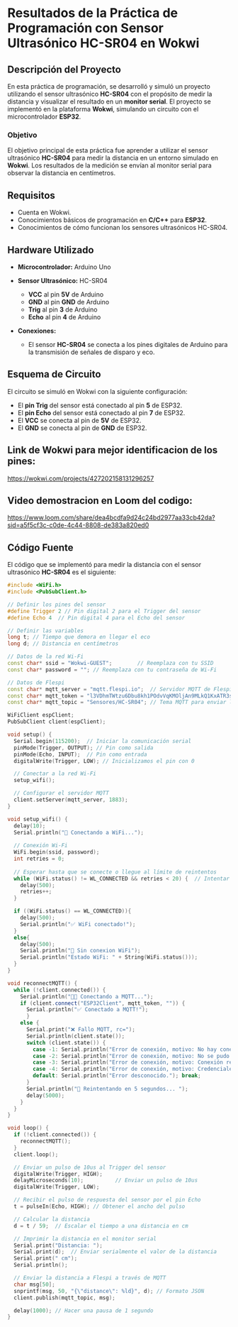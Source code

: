 # Resultados de la Práctica de Programación con Sensor Ultrasónico HC-SR04 en Wokwi

## Descripción del Proyecto

En esta práctica de programación, se desarrolló y simuló un proyecto utilizando el sensor ultrasónico **HC-SR04** con el propósito de medir la distancia y visualizar el resultado en un **monitor serial**. El proyecto se implementó en la plataforma **Wokwi**, simulando un circuito con el microcontrolador **ESP32**.

### Objetivo

El objetivo principal de esta práctica fue aprender a utilizar el sensor ultrasónico **HC-SR04** para medir la distancia en un entorno simulado en **Wokwi**. Los resultados de la medición se envían al monitor serial para observar la distancia en centímetros.

## Requisitos

- Cuenta en Wokwi.
- Conocimientos básicos de programación en **C/C++** para **ESP32**.
- Conocimientos de cómo funcionan los sensores ultrasónicos HC-SR04.

## Hardware Utilizado

- **Microcontrolador:** Arduino Uno
- **Sensor Ultrasónico:** HC-SR04
  - **VCC** al pin **5V** de Arduino
  - **GND** al pin **GND** de Arduino
  - **Trig** al pin **3** de Arduino
  - **Echo** al pin **4** de Arduino
 
- **Conexiones:** 
  - El sensor **HC-SR04** se conecta a los pines digitales de Arduino para la transmisión de señales de disparo y eco.

## Esquema de Circuito

El circuito se simuló en Wokwi con la siguiente configuración:

- El **pin Trig** del sensor está conectado al pin **5** de ESP32.
- El **pin Echo** del sensor está conectado al pin **7** de ESP32.
- El **VCC** se conecta al pin de **5V** de ESP32.
- El **GND** se conecta al pin de **GND** de ESP32.

## Link de Wokwi para mejor identificacion de los pines:
https://wokwi.com/projects/427202158131296257

## Video demostracion en Loom del codigo:
https://www.loom.com/share/dea4bcdfa9d24c24bd2977aa33cb42da?sid=a5f5cf3c-c0de-4c44-8808-de383a820ed0

## Código Fuente

El código que se implementó para medir la distancia con el sensor ultrasónico **HC-SR04** es el siguiente:

```cpp
#include <WiFi.h>
#include <PubSubClient.h>

// Definir los pines del sensor
#define Trigger 2 // Pin digital 2 para el Trigger del sensor
#define Echo 4  // Pin digital 4 para el Echo del sensor

// Definir las variables
long t; // Tiempo que demora en llegar el eco
long d; // Distancia en centímetros

// Datos de la red Wi-Fi
const char* ssid = "Wokwi-GUEST";        // Reemplaza con tu SSID
const char* password = ""; // Reemplaza con tu contraseña de Wi-Fi

// Datos de Flespi
const char* mqtt_server = "mqtt.flespi.io";  // Servidor MQTT de Flespi
const char* mqtt_token = "l3VDhmTWtzu6Dbu8kh1POdvVqKMOljAn9MLkQ1KxATR3seK8gYyhHUKezHtnNX15"; // Tu token de Flespi
const char* mqtt_topic = "Sensores/HC-SR04"; // Tema MQTT para enviar la distancia

WiFiClient espClient; 
PubSubClient client(espClient);

void setup() {
  Serial.begin(115200);  // Iniciar la comunicación serial
  pinMode(Trigger, OUTPUT); // Pin como salida
  pinMode(Echo, INPUT);  // Pin como entrada
  digitalWrite(Trigger, LOW); // Inicializamos el pin con 0

  // Conectar a la red Wi-Fi
  setup_wifi();

  // Configurar el servidor MQTT
  client.setServer(mqtt_server, 1883);
}

void setup_wifi() {
  delay(10);
  Serial.println("📡 Conectando a WiFi...");
  
  // Conexión Wi-Fi
  WiFi.begin(ssid, password);
  int retries = 0;
  
  // Esperar hasta que se conecte o llegue al límite de reintentos
  while (WiFi.status() != WL_CONNECTED && retries < 20) {  // Intentar 20 veces
    delay(500);
    retries++;
  }

  if ((WiFi.status() == WL_CONNECTED)){
    delay(500);
    Serial.println("✅ WiFi conectado!");
  }
  else{
    delay(500);
    Serial.println("🚫 Sin conexion WiFi");
    Serial.println("Estado WiFi: " + String(WiFi.status()));
  }
}

void reconnectMQTT() {
  while (!client.connected()) {
    Serial.println("👨‍💻 Conectando a MQTT...");
    if (client.connect("ESP32Client", mqtt_token, "")) {
      Serial.println("✅ Conectado a MQTT!");
      } 
    else {
      Serial.print("❌ Fallo MQTT, rc=");
      Serial.println(client.state());
      switch (client.state()) {
        case -1: Serial.println("Error de conexión, motivo: No hay conexión."); break;
        case -2: Serial.println("Error de conexión, motivo: No se pudo encontrar el broker MQTT."); break;
        case -3: Serial.println("Error de conexión, motivo: Conexión rechazada por broker."); break;
        case -4: Serial.println("Error de conexión, motivo: Credenciales incorrectas."); break;
        default: Serial.println("Error desconocido."); break;
      }
      Serial.println("🔄 Reintentando en 5 segundos... ");
      delay(5000);
    }
  } 
}

void loop() {
  if (!client.connected()) {
    reconnectMQTT();
  }
  client.loop();

  // Enviar un pulso de 10us al Trigger del sensor
  digitalWrite(Trigger, HIGH);
  delayMicroseconds(10);          // Enviar un pulso de 10us
  digitalWrite(Trigger, LOW);

  // Recibir el pulso de respuesta del sensor por el pin Echo
  t = pulseIn(Echo, HIGH); // Obtener el ancho del pulso

  // Calcular la distancia
  d = t / 59;  // Escalar el tiempo a una distancia en cm

  // Imprimir la distancia en el monitor serial
  Serial.print("Distancia: ");
  Serial.print(d);  // Enviar serialmente el valor de la distancia
  Serial.print(" cm");
  Serial.println();

  // Enviar la distancia a Flespi a través de MQTT
  char msg[50];
  snprintf(msg, 50, "{\"distance\": %ld}", d); // Formato JSON
  client.publish(mqtt_topic, msg);

  delay(1000); // Hacer una pausa de 1 segundo
}

